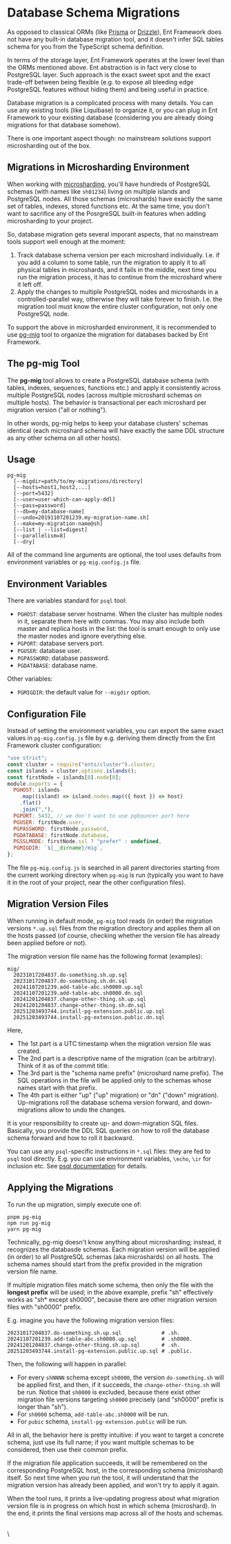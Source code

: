 # Database Schema Migrations

As opposed to classical ORMs (like [Prisma](https://www.prisma.io) or [Drizzle](https://orm.drizzle.team)), Ent Framework does not have any built-in database migration tool, and it doesn't infer SQL tables schema for you from the TypeScript schema definition.

In terms of the storage layer, Ent Framework operates at the lower level than the ORMs mentioned above. Ent abstraction is in fact very close to PostgreSQL layer. Such approach is the exact sweet spot and the exact trade-off between being flexible (e.g. to expose all bleeding edge PostgreSQL features without hiding them) and being useful in practice.

Database migration is a complicated process with many details. You can use any existing tools (like Liquibase) to organize it, or you can plug in Ent Framework to your existing database (considering you are already doing migrations for that database somehow).

There is one important aspect though: no mainstream solutions support microsharding out of the box.

## Migrations in Microsharding Environment

When working with [microsharding](../scalability/sharding-microsharding.md), you'll have hundreds of PostgreSQL schemas (with names like `sh01234`) living on multiple islands and PostgreSQL nodes. All those schemas (microshards) have exactly the same set of tables, indexes, stored functions etc. At the same time, you don't want to sacrifice any of the PosrgreSQL built-in features when adding microsharding to your project.

So, database migration gets several imporant aspects, that no mainstream tools support well enough at the moment:

1. Track database schema version per each microshard individually. I.e. if you add a column to some table, run the migration to apply it to all physical tables in microshards, and it fails in the middle, next time you run the migration process, it has to continue from the microshard where it left off.
2. Apply the changes to multiple PostgreSQL nodes and microshards in a controlled-parallel way, otherwise they will take forever to finish. I.e. the migration tool must know the entire cluster configuration, not only one PostgreSQL node.

To support the above in microsharded environment, it is recommended to use [pg-mig](https://www.npmjs.com/package/@clickup/pg-mig) tool to organize the migration for databases backed by Ent Framework.

## The pg-mig Tool

The **pg-mig** tool allows to create a PostgreSQL database schema (with tables, indexes, sequences, functions etc.) and apply it consistently across multiple PostgreSQL nodes (across multiple microshard schemas on multiple hosts). The behavior is transactional per each microshard per migration version ("all or nothing").

In other words, pg-mig helps to keep your database clusters' schemas identical (each microshard schema will have exactly the same DDL structure as any other schema on all other hosts).

## Usage

```
pg-mig
  [--migdir=path/to/my-migrations/directory]
  [--hosts=host1,host2,...]
  [--port=5432]
  [--user=user-which-can-apply-ddl]
  [--pass=password]
  [--db=my-database-name]
  [--undo=20191107201239.my-migration-name.sh]
  [--make=my-migration-name@sh]
  [--list | --list=digest]
  [--parallelism=8]
  [--dry]
```

All of the command line arguments are optional, the tool uses defaults from environment variables or `pg-mig.config.js` file.

## Environment Variables

There are variables standard for `psql` tool:

* `PGHOST`: database server hostname. When the cluster has multiple nodes in it, separate them here with commas. You may also include both master and replica hosts in the list: the tool is smart enough to only use the master nodes and ignore everything else.
* `PGPORT`: database servers port.
* `PGUSER`: database user.
* `PGPASSWORD`: database password.
* `PGDATABASE`: database name.

Other variables:

* `PGMIGDIR`: the default value for `--migdir` option.

## Configuration File

Instead of setting the environment variables, you can export the same exact values in `pg-mig.config.js` file by e.g. deriving them directly from the Ent Framework cluster configuration:

```javascript
"use strict";
const cluster = require("ents/cluster").cluster;
const islands = cluster.options.islands();
const firstNode = islands[0].node[0];
module.exports = {
  PGHOST: islands
    .map((island) => island.nodes.map(({ host }) => host)
    .flat()
    .join(","),
  PGPORT: 5432, // we don't want to use pgbouncer port here
  PGUSER: firstNode.user,
  PGPASSWORD: firstNode.password,
  PGDATABASE: firstNode.database,
  PGSSLMODE: firstNode.ssl ? "prefer" : undefined,
  PGMIGDIR: `${__dirname}/mig`,
};
```

The file `pg-mig.config.js` is searched in all parent directories starting from the current working directory when `pg-mig` is run (typically you want to have it in the root of your project, near the other configuration files).

## Migration Version Files

When running in default mode, `pg-mig` tool reads (in order) the migration versions `*.up.sql` files from the migration directory and applies them all on the hosts passed (of course, checking whether the version file has already been applied before or not).

The migration version file name has the following format (examples):

```
mig/
  20231017204837.do-something.sh.up.sql
  20231017204837.do-something.sh.dn.sql
  20241107201239.add-table-abc.sh0000.up.sql
  20241107201239.add-table-abc.sh0000.dn.sql
  20241201204837.change-other-thing.sh.up.sql
  20241201204837.change-other-thing.sh.dn.sql
  20251203493744.install-pg-extension.public.up.sql
  20251203493744.install-pg-extension.public.dn.sql
```

Here,

* The 1st part is a UTC timestamp when the migration version file was created.
* The 2nd part is a descriptive name of the migration (can be arbitrary). Think of it as of the commit title.
* The 3rd part is the "schema name prefix" (microshard name prefix). The SQL operations in the file will be applied only to the schemas whose names start with that prefix.
* The 4th part is either "up" ("up" migration) or "dn" ("down" migration). Up-migrations roll the database schema version forward, and down-migrations allow to undo the changes.

It is your responsibility to create up- and down-migration SQL files. Basically, you provide the DDL SQL queries on how to roll the database schema forward and how to roll it backward.

You can use any `psql`-specific instructions in `*.sql` files: they are fed to `psql` tool directly. E.g. you can use environment variables, `\echo`, `\ir` for inclusion etc. See [psql documentation](https://www.postgresql.org/docs/current/app-psql.html) for details.

## Applying the Migrations

To run the up migration, simply execute one of:

```
pnpm pg-mig
npm run pg-mig
yarn pg-mig
```

Technically, pg-mig doesn't know anything about microsharding; instead, it recognizes the databasde schemas. Each migration version will be applied (in order) to all PostgreSQL schemas (aka microshards) on all hosts. The schema names should start from the prefix provided in the migration version file name.&#x20;

If multiple migration files match some schema, then only the file with the **longest prefix** will be used; in the above example, prefix "sh" effectively works as "sh\* except sh0000", because there are other migration version files with "sh0000" prefix.

E.g. imagine you have the following migration version files:

```
20231017204837.do-something.sh.up.sql             # .sh.
20241107201239.add-table-abc.sh0000.up.sql        # .sh0000.
20241201204837.change-other-thing.sh.up.sql       # .sh.
20251203493744.install-pg-extension.public.up.sql # .public.
```

Then, the following will happen in parallel:

* For every `shNNNN` schema except `sh0000`, the version `do-something.sh` will be applied first, and then, if it succeeds, the `change-other-thing.sh` will be run. Notice that `sh0000` is excluded, because there exist other migration file versions targeting `sh0000` precisely (and "sh0000" prefix is longer than "sh").
* For `sh0000` schema, `add-table-abc.sh0000` will be run.
* For `pubic` schema, `install-pg-extension.public` will be run.

All in all, the behavior here is pretty intuitive: if you want to target a concrete schema, just use its full name; if you want multiple schemas to be considered, then use their common prefix.

If the migration file application succeeds, it will be remembered on the corresponding PostgreSQL host, in the corresponding schema (microshard) itself. So next time when you run the tool, it will understand that the migration version has already been applied, and won't try to apply it again.

When the tool runs, it prints a live-updating progress about what migration version file is in progress on which host in which schema (microshard). In the end, it prints the final versions map across all of the hosts and schemas.

\
\

